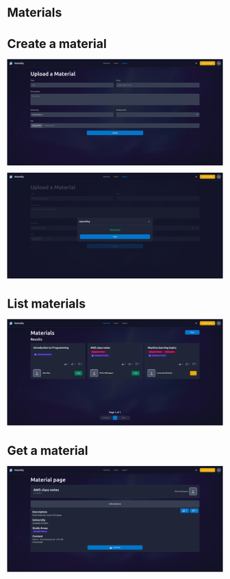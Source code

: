 # Materials

# Create a material

![](/website/upload1.png)

![](/website/upload2.png)

# List materials

![](/website/materials.png)

# Get a material

![](/website/material.png)

